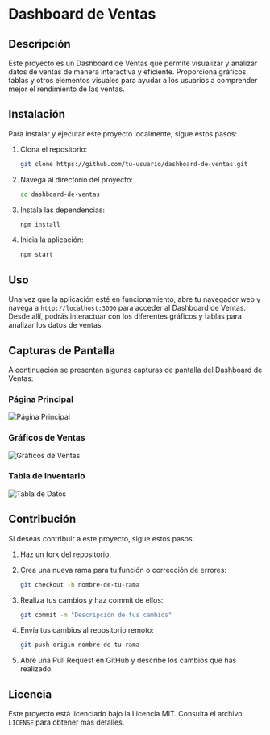 # Dashboard de Ventas

## Descripción
Este proyecto es un Dashboard de Ventas que permite visualizar y analizar datos de ventas de manera interactiva y eficiente. Proporciona gráficos, tablas y otros elementos visuales para ayudar a los usuarios a comprender mejor el rendimiento de las ventas.

## Instalación
Para instalar y ejecutar este proyecto localmente, sigue estos pasos:

1. Clona el repositorio:
    ```bash
    git clone https://github.com/tu-usuario/dashboard-de-ventas.git
    ```

2. Navega al directorio del proyecto:
    ```bash
    cd dashboard-de-ventas
    ```

3. Instala las dependencias:
    ```bash
    npm install
    ```

4. Inicia la aplicación:
    ```bash
    npm start
    ```

## Uso
Una vez que la aplicación esté en funcionamiento, abre tu navegador web y navega a `http://localhost:3000` para acceder al Dashboard de Ventas. Desde allí, podrás interactuar con los diferentes gráficos y tablas para analizar los datos de ventas.

## Capturas de Pantalla
A continuación se presentan algunas capturas de pantalla del Dashboard de Ventas:

### Página Principal
![Página Principal](/images/Inicio.png)

### Gráficos de Ventas
![Gráficos de Ventas](/images/ventas.png)

### Tabla de Inventario
![Tabla de Datos](/images/Invetario.png)


## Contribución
Si deseas contribuir a este proyecto, sigue estos pasos:

1. Haz un fork del repositorio.
2. Crea una nueva rama para tu función o corrección de errores:
    ```bash
    git checkout -b nombre-de-tu-rama
    ```

3. Realiza tus cambios y haz commit de ellos:
    ```bash
    git commit -m "Descripción de tus cambios"
    ```

4. Envía tus cambios al repositorio remoto:
    ```bash
    git push origin nombre-de-tu-rama
    ```

5. Abre una Pull Request en GitHub y describe los cambios que has realizado.

## Licencia
Este proyecto está licenciado bajo la Licencia MIT. Consulta el archivo `LICENSE` para obtener más detalles.


